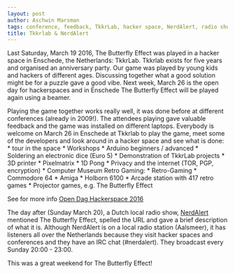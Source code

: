 ```yaml
---
layout: post
author: Aschwin Marsman
tags: conference, feedback, TkkrLab, hacker space, NerdAlert, radio show, publicity
title: Tkkrlab & NerdAlert
---
```


Last Saturday, March 19 2016, The Butterfly Effect was played in a hacker space in Enschede, the Netherlands: TkkrLab. Tkkrlab exists for five years and organised an anniversary party. Our game was played by young kids and hackers of different ages. Discussing together what a good solution might be for a puzzle gave a good vibe. Next week, March 26 is the open day for hackerspaces and in Enschede The Butterfly Effect will be played again using a beamer.

Playing the game together works really well, it was done before at different conferences (already in 2009!). The attendees playing gave valuable feedback and the game was installed on different laptops. Everybody is welcome on March 26 in Enschede at Tkkrlab to play the game, meet some of the developers and look around in a hacker space and see what is done:
    * tour in the space
    * Workshops
            * Arduino beginners / advanced
            * Soldering an electronic dice (Euro 5)
    * Demonstration of TkkrLab projects
            * 3D printer
            * Pixelmatrix
            * 1D Pong
    * Privacy and the internet (TOR, PGP, encryption)
    * Computer Museum Retro Gaming:
            * Retro-Gaming
            * Commodore 64
            * Amiga
            * Holborn 6100
            * Arcade station with 417 retro games
    * Projector games, e.g. The Butterfly Effect

See for more info [Open Dag Hackerspace 2016](https://tkkrlab.nl/wiki/OpenDag_Hackerspaces_2016)


The day after (Sunday March 20), a Dutch local radio show, [NerdAlert](https://www.facebook.com/nerdalertradio) mentioned The Butterfly Effect, spelled the URL and gave a brief description of what it is. Although NerdAlert is on a local radio station (Aalsmeer), it has listeners all over the Netherlands because they visit hacker spaces and conferences and they have an IRC chat (#nerdalert). They broadcast every Sunday 20:00 - 23:00.


This was a great weekend for The Butterfly Effect!
